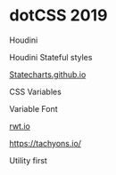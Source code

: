 # dotCSS 2019
Houdini

Houdini Stateful styles

[Statecharts.github.io](http://statecharts.github.io/)

CSS Variables

Variable Font

[rwt.io](http://rwt.io/)

https://tachyons.io/

Utility first